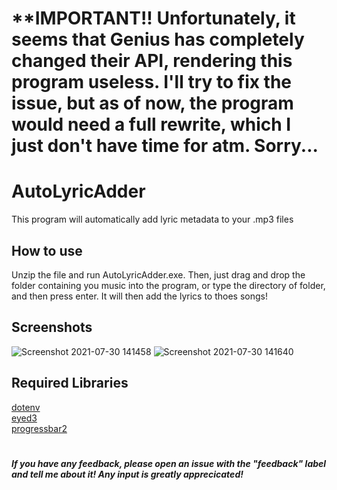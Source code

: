 # **IMPORTANT!! Unfortunately, it seems that Genius has completely changed their API, rendering this program useless. I'll try to fix the issue, but as of now, the program would need a full rewrite, which I just don't have time for atm. Sorry...

# AutoLyricAdder

This program will automatically add lyric metadata to your .mp3 files

## How to use

Unzip the file and run AutoLyricAdder.exe. Then, just drag and drop the folder containing you music into the program, or type the directory of folder, and then press enter. It will then add the lyrics to thoes songs!

## Screenshots

![Screenshot 2021-07-30 141458](https://user-images.githubusercontent.com/46386050/127695265-cde677c6-74d0-4e9c-8f6a-ef817cca3c9d.png)
![Screenshot 2021-07-30 141640](https://user-images.githubusercontent.com/46386050/127695268-ef3ae116-54ae-4f57-90f8-e6e0e841a263.png)

## Required Libraries

[dotenv](https://pypi.org/project/dotenv/)  
[eyed3](https://pypi.org/project/eyed3/)  
[progressbar2](https://pypi.org/project/progressbar2/)  

#

***If you have any feedback, please open an issue with the "feedback" label and tell me about it! Any input is greatly apprecicated!***
